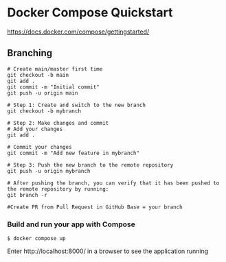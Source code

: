# Docker Compose Quickstart
https://docs.docker.com/compose/gettingstarted/

## Branching
```
# Create main/master first time
git checkout -b main
git add .
git commit -m "Initial commit"
git push -u origin main

# Step 1: Create and switch to the new branch
git checkout -b mybranch

# Step 2: Make changes and commit
# Add your changes
git add .

# Commit your changes
git commit -m "Add new feature in mybranch"

# Step 3: Push the new branch to the remote repository
git push -u origin mybranch

# After pushing the branch, you can verify that it has been pushed to the remote repository by running:
git branch -r

#Create PR from Pull Request in GitHub Base = your branch

```


### Build and run your app with Compose
```
$ docker compose up
```
Enter http://localhost:8000/ in a browser to see the application running